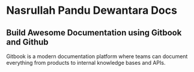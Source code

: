 # Nasrullah Pandu Dewantara Docs

## Build Awesome Documentation using Gitbook and Github
Gitbook is a modern documentation platform where teams can document everything from products to internal knowledge bases and APIs.
